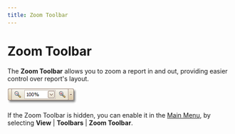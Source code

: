 ```yaml
---
title: Zoom Toolbar
---
```

# Zoom Toolbar
The **Zoom Toolbar** allows you to zoom a report in and out, providing easier control over report's layout.

![RD_Elements_ZoomingToolbar](../../../../../images/img8261.png)

If the Zoom Toolbar is hidden, you can enable it in the [Main Menu](main-menu.md), by selecting **View** | **Toolbars** | **Zoom Toolbar**.